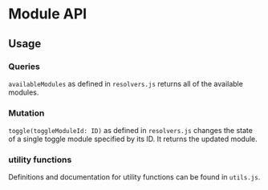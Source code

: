 # Module API

## Usage

### Queries

`availableModules` as defined in `resolvers.js` returns all of the available modules.

### Mutation

`toggle(toggleModuleId: ID)` as defined in `resolvers.js` changes the state of a single toggle module specified by its ID. It returns the updated module.

### utility functions

Definitions and documentation for utility functions can be found in `utils.js`.